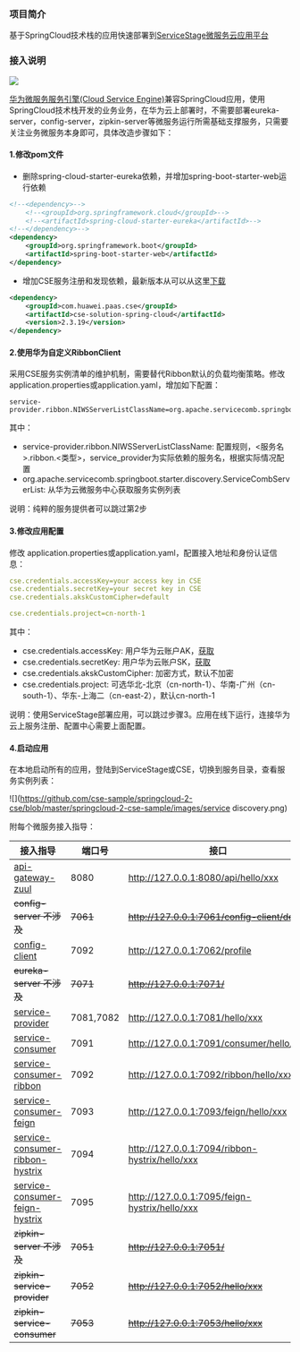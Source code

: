 ### 项目简介

基于SpringCloud技术栈的应用快速部署到[ServiceStage微服务云应用平台](https://servicestage.huaweicloud.com)

### 接入说明

![](https://github.com/cse-sample/springcloud-2-cse/blob/master/springcloud-2-cse-sample/images/design.png)

[华为微服务服务引擎(Cloud Service Engine)](https://www.huaweicloud.com/product/cse.html)兼容SpringCloud应用，使用SpringCloud技术栈开发的业务业务，在华为云上部署时，不需要部署eureka-server，config-server，zipkin-server等微服务运行所需基础支撑服务，只需要关注业务微服务本身即可，具体改造步骤如下：

#### 1.修改pom文件

- 删除spring-cloud-starter-eureka依赖，并增加spring-boot-starter-web运行依赖

```xml
<!--<dependency>-->
	<!--<groupId>org.springframework.cloud</groupId>-->
	<!--<artifactId>spring-cloud-starter-eureka</artifactId>-->
<!--</dependency>-->
<dependency>
	<groupId>org.springframework.boot</groupId>
	<artifactId>spring-boot-starter-web</artifactId>
</dependency>
```

- 增加CSE服务注册和发现依赖，最新版本从可以从这里[下载](https://console.huaweicloud.com/servicestage/?agencyId=df8004e6ccc14bb3b7935d5d6c6fa1c1&region=cn-north-1&locale=zh-cn#/cse/tools)

```xml
<dependency>
	<groupId>com.huawei.paas.cse</groupId>
	<artifactId>cse-solution-spring-cloud</artifactId>
	<version>2.3.19</version>
</dependency>
```

#### 2.使用华为自定义RibbonClient
采用CSE服务实例清单的维护机制，需要替代Ribbon默认的负载均衡策略。修改 application.properties或application.yaml，增加如下配置：

```
service-provider.ribbon.NIWSServerListClassName=org.apache.servicecomb.springboot.starter.discovery.ServiceCombServerList
```
其中：

* service-provider.ribbon.NIWSServerListClassName: 配置规则，<服务名>.ribbon.<类型>，service_provider为实际依赖的服务名，根据实际情况配置
* org.apache.servicecomb.springboot.starter.discovery.ServiceCombServerList: 从华为云微服务中心获取服务实例列表

说明：纯粹的服务提供者可以跳过第2步

#### 3.修改应用配置
修改 application.properties或application.yaml，配置接入地址和身份认证信息：

```yaml
cse.credentials.accessKey=your access key in CSE
cse.credentials.secretKey=your secret key in CSE
cse.credentials.akskCustomCipher=default

cse.credentials.project=cn-north-1
```
其中：

* cse.credentials.accessKey: 用户华为云账户AK，[获取](https://support.huaweicloud.com/api-iam/zh-cn_topic_0057845589.html)
* cse.credentials.secretKey: 用户华为云账户SK，[获取](https://support.huaweicloud.com/api-iam/zh-cn_topic_0057845589.html)
* cse.credentials.akskCustomCipher: 加密方式，默认不加密
* cse.credentials.project: 可选华北-北京（cn-north-1）、华南-广州（cn-south-1）、华东-上海二（cn-east-2），默认cn-north-1

说明：使用ServiceStage部署应用，可以跳过步骤3。应用在线下运行，连接华为云上服务注册、配置中心需要上面配置。

#### 4.启动应用

在本地启动所有的应用，登陆到ServiceStage或CSE，切换到服务目录，查看服务实例列表：

![](https://github.com/cse-sample/springcloud-2-cse/blob/master/springcloud-2-cse-sample/images/service discovery.png)


附每个微服务接入指导：

| 接入指导                           | 端口号     | 接口                                      |
| ---------------------------------  | --------- | ----------------------------------------  |
| [api-gateway-zuul](./api-gateway-zuul)  | 8080      | http://127.0.0.1:8080/api/hello/xxx           |
| ~~config-server 不涉及~~                     | ~~7061~~      | ~~http://127.0.0.1:7061/config-client/dev~~   |
| [config-client](./config-client)        | 7092      | http://127.0.0.1:7062/profile             |
| ~~eureka-server 不涉及~~                     | ~~7071~~      | ~~http://127.0.0.1:7071/~~                    |
| [service-provider](./service-provider)   | 7081,7082 | http://127.0.0.1:7081/hello/xxx           |
| [service-consumer](./service-consumer)   | 7091      | http://127.0.0.1:7091/consumer/hello/xxx  |
| [service-consumer-ribbon](./service-consumer-ribbon)  | 7092      | http://127.0.0.1:7092/ribbon/hello/xxx    |
| [service-consumer-feign](./service-consumer-feign)    | 7093      | http://127.0.0.1:7093/feign/hello/xxx          |
| [service-consumer-ribbon-hystrix](./service-consumer-ribbon-hystrix)  | 7094      | http://127.0.0.1:7094/ribbon-hystrix/hello/xxx |
| [service-consumer-feign-hystrix](./service-consumer-feign-hystrix)    | 7095      | http://127.0.0.1:7095/feign-hystrix/hello/xxx  |
| ~~zipkin-server 不涉及~~                                   | ~~7051~~      | ~~http://127.0.0.1:7051/~~           |
| ~~zipkin-service-provider~~  | ~~7052~~      | ~~http://127.0.0.1:7052/hello/xxx~~  |
| ~~zipkin-service-consumer~~  | ~~7053~~      | ~~http://127.0.0.1:7053/hello/xxx~~  |
